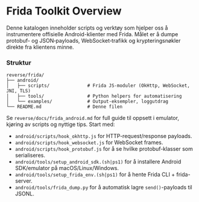 # Frida Toolkit Overview

Denne katalogen inneholder scripts og verktøy som hjelper oss å instrumentere offisielle Android-klienter med Frida. Målet er å dumpe protobuf- og JSON‑payloads, WebSocket‑trafikk og krypteringsnøkler direkte fra klientens minne.

### Struktur
```
reverse/frida/
├── android/
│   ├── scripts/              # Frida JS-moduler (OkHttp, WebSocket, JNI, TLS)
│   ├── tools/                # Python helpers for automatisering
│   └── examples/             # Output-eksempler, loggutdrag
└── README.md                 # Denne filen
```

Se `reverse/docs/frida_android.md` for full guide til oppsett i emulator, kjøring av scripts og nyttige tips. Start med:
- `android/scripts/hook_okhttp.js` for HTTP-request/response payloads.
- `android/scripts/hook_websocket.js` for WebSocket frames.
- `android/scripts/hook_protobuf.js` for å se hvilke protobuf-klasser som serialiseres.
- `android/tools/setup_android_sdk.(sh|ps1)` for å installere Android SDK/emulator på macOS/Linux/Windows.
- `android/tools/setup_frida_env.(sh|ps1)` for å hente Frida CLI + frida-server.
- `android/tools/frida_dump.py` for å automatisk lagre `send()`-payloads til JSONL.
